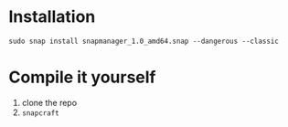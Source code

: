 # Installation
`sudo snap install snapmanager_1.0_amd64.snap --dangerous --classic`

# Compile it yourself
1. clone the repo
2. `snapcraft`
